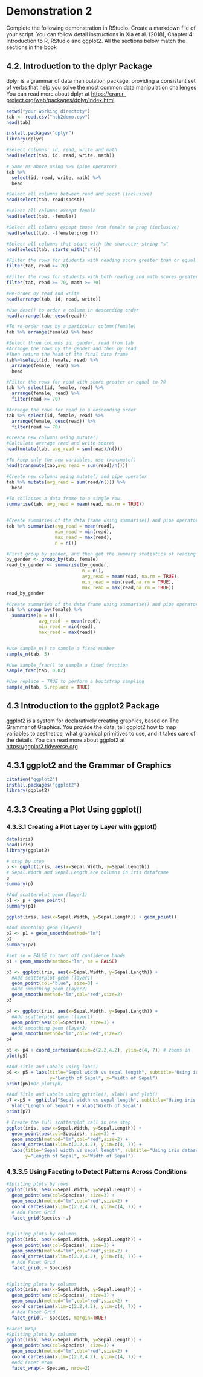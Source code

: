 # Demonstration 2
Complete the following demonstration in RStudio. Create a markdown file of your script. You can follow detail instructions in Xia et al. (2018), Chapter 4: Introduction to R, RStudio and ggplot2. All the sections below match the sections in the book

## 4.2. Introduction to the dplyr Package
dplyr is a grammar of data manipulation package, providing a consistent set of verbs that help you solve the most common data manipulation challenges
You can read more about dplyr at https://cran.r-project.org/web/packages/dplyr/index.html

```r
setwd("your working directoty")
tab <- read.csv("hsb2demo.csv")
head(tab)

install.packages("dplyr")
library(dplyr)

#Select columns: id, read, write and math
head(select(tab, id, read, write, math))

# Same as above using %>% (pipe operator)
tab %>% 
  select(id, read, write, math) %>% 
  head 

#Select all columns between read and socst (inclusive)
head(select(tab, read:socst))

#Select all columns except female
head(select(tab, -female))

#Select all columns except those from female to prog (inclusive)
head(select(tab, -(female:prog )))

#Select all columns that start with the character string "s"
head(select(tab, starts_with("s")))

#Filter the rows for students with reading score greater than or equal 70.
filter(tab, read >= 70)

#Filter the rows for students with both reading and math scores greater than or equal 70
filter(tab, read >= 70, math >= 70)

#Re-order by read and write
head(arrange(tab, id, read, write))

#Use desc() to order a column in descending order
head(arrange(tab, desc(read)))

#To re-order rows by a particular column(female)
tab %>% arrange(female) %>% head

#Select three columns id, gender, read from tab
#Arrange the rows by the gender and then by read
#Then return the head of the final data frame
tab%>%select(id, female, read) %>%
  arrange(female, read) %>% 
  head

#Filter the rows for read with score greater or equal to 70
tab %>% select(id, female, read) %>%
  arrange(female, read) %>% 
  filter(read >= 70)

#Arrange the rows for read in a descending order
tab %>% select(id, female, read) %>%
  arrange(female, desc(read)) %>% 
  filter(read >= 70)

#Create new columns using mutate()
#Calculate average read and write scores
head(mutate(tab, avg_read = sum(read)/n()))

#To keep only the new variables, use transmute()
head(transmute(tab,avg_read = sum(read)/n()))

#Create new columns using mutate() and pipe operator
tab %>% mutate(avg_read = sum(read/n())) %>%
  head

#To collapses a data frame to a single row.
summarise(tab, avg_read = mean(read, na.rm = TRUE))


#Create summaries of the data frame using summarise() and pipe operator
tab %>% summarise(avg_read = mean(read), 
                  min_read = min(read),
                  max_read = max(read),
                  n = n())

#First group by gender, and then get the summary statistics of reading by gender
by_gender <- group_by(tab, female)
read_by_gender <- summarise(by_gender,
                            n = n(),
                            avg_read = mean(read, na.rm = TRUE),
                            min_read = min(read,na.rm = TRUE),
                            max_read = max(read,na.rm = TRUE))
read_by_gender

#Create summaries of the data frame using summarise() and pipe operator
tab %>% group_by(female) %>%
  summarise(n = n(),
            avg_read  = mean(read), 
            min_read = min(read),
            max_read = max(read))


#Use sample_n() to sample a fixed number
sample_n(tab, 5)

#Use sample_frac() to sample a fixed fraction
sample_frac(tab, 0.02)

#Use replace = TRUE to perform a bootstrap sampling
sample_n(tab, 5,replace = TRUE)
```
## 4.3 Introduction to the ggplot2 Package
ggplot2 is a system for declaratively creating graphics, based on The Grammar of Graphics. You provide the data, tell ggplot2 how to map variables to aesthetics, what graphical primitives to use, and it takes care of the details. You can read more about ggplot2 at https://ggplot2.tidyverse.org

## 4.3.1	ggplot2 and the Grammar of Graphics
```r
citation("ggplot2")
install.packages("ggplot2")
library(ggplot2)
```

## 4.3.3	Creating a Plot Using ggplot()
### 4.3.3.1 Creating a Plot Layer by Layer with ggplot()
```r
data(iris)
head(iris)
library(ggplot2)

# step by step
p <- ggplot(iris, aes(x=Sepal.Width, y=Sepal.Length)) 
# Sepal.Width and Sepal.Length are columns in iris dataframe
p   
summary(p)

#Add scatterplot geom (layer1)
p1 <- p + geom_point()  
summary(p1)

ggplot(iris, aes(x=Sepal.Width, y=Sepal.Length)) + geom_point()

#Add smoothing geom (layer2)
p2 <- p1 + geom_smooth(method="lm") 
p2  
summary(p2)

#set se = FALSE to turn off confidence bands
p1 + geom_smooth(method="lm", se = FALSE) 

p3 <- ggplot(iris, aes(x=Sepal.Width, y=Sepal.Length)) + 
  #Add scatterplot geom (layer1)
  geom_point(col="blue", size=3) + 
  #Add smoothing geom (layer2)
  geom_smooth(method="lm",col="red",size=2) 
p3 

p4 <- ggplot(iris, aes(x=Sepal.Width, y=Sepal.Length)) + 
  #Add scatterplot geom (layer1)
  geom_point(aes(col=Species), size=3) + 
  #Add smoothing geom (layer2)
  geom_smooth(method="lm",col="red",size=2) 
p4

p5 <- p4 + coord_cartesian(xlim=c(2.2,4.2), ylim=c(4, 7)) # zooms in
plot(p5)

#Add Title and Labels using labs()
p6 <- p5 + labs(title="Sepal width vs sepal length", subtitle="Using iris dataset",
                y="Length of Sepal", x="Width of Sepal")
print(p6)#Or plot(p6)

#Add Title and Labels using ggtitle(), xlab() and ylab()
p7 <-p5 +  ggtitle("Sepal width vs sepal length", subtitle="Using iris dataset") +
  ylab("Length of Sepal") + xlab("Width of Sepal")
print(p7)

# Create the full scatterplot call in one step
ggplot(iris, aes(x=Sepal.Width, y=Sepal.Length)) +
  geom_point(aes(col=Species), size=3) + 
  geom_smooth(method="lm",col="red",size=2) +
  coord_cartesian(xlim=c(2.2,4.2), ylim=c(4, 7)) +
  labs(title="Sepal width vs sepal length", subtitle="Using iris dataset", 
       y="Length of Sepal", x="Width of Sepal")
```

### 4.3.3.5 Using Faceting to Detect Patterns Across Conditions
```r
#Spliting plots by rows
ggplot(iris, aes(x=Sepal.Width, y=Sepal.Length)) +
  geom_point(aes(col=Species), size=3) + 
  geom_smooth(method="lm",col="red",size=2) +
  coord_cartesian(xlim=c(2.2,4.2), ylim=c(4, 7)) +
  # Add Facet Grid
  facet_grid(Species ~.) 


#Spliting plots by columns
ggplot(iris, aes(x=Sepal.Width, y=Sepal.Length)) +
  geom_point(aes(col=Species), size=3) + 
  geom_smooth(method="lm",col="red",size=2) +
  coord_cartesian(xlim=c(2.2,4.2), ylim=c(4, 7)) +
  # Add Facet Grid
  facet_grid(.~ Species) 


#Spliting plots by columns
ggplot(iris, aes(x=Sepal.Width, y=Sepal.Length)) +
  geom_point(aes(col=Species), size=3) + 
  geom_smooth(method="lm",col="red",size=2) +
  coord_cartesian(xlim=c(2.2,4.2), ylim=c(4, 7)) +
  # Add Facet Grid
  facet_grid(.~ Species, margin=TRUE) 

#Facet Wrap
#Spliting plots by columns
ggplot(iris, aes(x=Sepal.Width, y=Sepal.Length)) +
  geom_point(aes(col=Species), size=3) + 
  geom_smooth(method="lm",col="red",size=2) +
  coord_cartesian(xlim=c(2.2,4.2), ylim=c(4, 7)) +
  #Add Facet Wrap
  facet_wrap(~ Species, nrow=2) 
```



